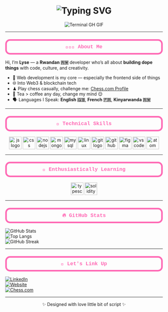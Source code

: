 <div align="center">
    <h1><img src="https://readme-typing-svg.herokuapp.com?font=Jetbrains+mono&size=40&duration=3000&color=33FF33&center=true&vCenter=true&width=435&lines=Hey..+I'm+Zane;This+is..;..my+Github..;" alt="Typing SVG"/></h1>
    <p><img src="termina-gh.gif" alt="Terminal GH GIF" /></p>
</div>

---

### <div style="font-family: 'Courier New', Courier, monospace; color: #FF69B4; border: 5px solid #FF69B4; padding: 10px; border-radius: 15px; text-align: center;">👩🏾‍💻 About Me</div>

Hi, I’m **Lyse** — a **Rwandan 🇷🇼** developer who’s all about **building dope things** with code, culture, and creativity.

- 🧠 Web development is my core — especially the frontend side of things
- 🌐 Into Web3 & blockchain tech
- ♟ Play chess casually, challenge me: [Chess.com Profile](https://www.chess.com/member/lyse-a)
- 🍵 Tea > coffee any day, change my mind 😌
- 🗣️ Languages I Speak: **English 🇬🇧**, **French 🇫🇷**, **Kinyarwanda 🇷🇼**

---

### <div style="font-family: 'Courier New', Courier, monospace; color: #FF69B4; border: 5px solid #FF69B4; padding: 10px; border-radius: 15px; text-align: center;">💼 Technical Skills</div>

<div align="center">
  <img src="https://cdn.jsdelivr.net/gh/devicons/devicon/icons/javascript/javascript-original.svg" height="40" alt="js logo"/>
  <img src="https://cdn.jsdelivr.net/gh/devicons/devicon/icons/css3/css3-original.svg" height="40" alt="css logo"/>
  <img src="https://cdn.jsdelivr.net/gh/devicons/devicon/icons/nodejs/nodejs-original.svg" height="40" alt="nodejs logo"/>
  <img src="https://cdn.jsdelivr.net/gh/devicons/devicon/icons/mongodb/mongodb-original.svg" height="40" alt="mongodb logo"/>
  <img src="https://cdn.jsdelivr.net/gh/devicons/devicon/icons/mysql/mysql-original.svg" height="40" alt="mysql logo"/>
  <img src="https://cdn.jsdelivr.net/gh/devicons/devicon/icons/linux/linux-original.svg" height="40" alt="linux logo"/>
  <img src="https://cdn.jsdelivr.net/gh/devicons/devicon/icons/git/git-original.svg" height="40" alt="git logo"/>
  <img src="https://cdn.jsdelivr.net/gh/devicons/devicon/icons/github/github-original.svg" height="40" alt="github logo"/>
  <img src="https://cdn.jsdelivr.net/gh/devicons/devicon/icons/figma/figma-original.svg" height="40" alt="figma logo"/>
  <img src="https://cdn.jsdelivr.net/gh/devicons/devicon/icons/vscode/vscode-original.svg" height="40" alt="vscode logo"/>
  <img src="https://cdn.jsdelivr.net/gh/devicons/devicon/icons/atom/atom-original.svg" height="40" alt="atom logo"/>
</div>

---

### <div style="font-family: 'Courier New', Courier, monospace; color: #FF69B4; border: 5px solid #FF69B4; padding: 10px; border-radius: 15px; text-align: center;">🌱 Enthusiastically Learning</div>

<div align="center">
  <img src="https://cdn.jsdelivr.net/gh/devicons/devicon/icons/typescript/typescript-original.svg" height="40" alt="typescript logo"/>
  <img src="https://upload.wikimedia.org/wikipedia/commons/9/98/Solidity_logo.svg" height="40" alt="solidity logo"/>
</div>

---

### <div style="font-family: 'Courier New', Courier, monospace; color: #FF69B4; border: 5px solid #FF69B4; padding: 10px; border-radius: 15px; text-align: center;">🔥 GitHub Stats</div>

![GitHub Stats](https://github-readme-stats.vercel.app/api?username=A-L-A&show_icons=true&theme=highcontrast&count_private=true)  
![Top Langs](https://github-readme-stats.vercel.app/api/top-langs/?username=A-L-A&layout=compact&theme=highcontrast)  
![GitHub Streak](https://streak-stats.demolab.com?user=A-L-A&theme=rose_pine)

---

### <div style="font-family: 'Courier New', Courier, monospace; color: #FF69B4; border: 5px solid #FF69B4; padding: 10px; border-radius: 15px; text-align: center;">💌 Let's Link Up</div>

[![LinkedIn](https://img.shields.io/badge/-LinkedIn-0A66C2?style=flat&logo=linkedin&logoColor=white)](https://www.linkedin.com/in/lyseaneze/)  
[![Website](https://img.shields.io/badge/-anezelyse.com-FC4C9D?style=flat&logo=aboutdotme&logoColor=white)](https://anezelyse.com/)  
[![Chess.com](https://img.shields.io/badge/Chess.com-303030?style=flat&logo=chess-dot-com&logoColor=white)](https://www.chess.com/member/lyse-a)

---

<p align="center">
  ✨ Designed with love little bit of script ✨
</p>
